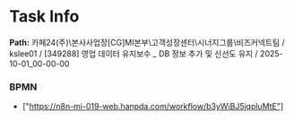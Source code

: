 # Task Info

**Path:** 카페24(주)\본사사업장\[CG]MI본부\고객성장센터\시너지그룹\비즈커넥트팀 / kslee01 / [349288] 영업 데이터 유지보수 _ DB 정보 추가 및 신선도 유지 / 2025-10-01_00-00-00

### BPMN
- ["https://n8n-mi-019-web.hanpda.com/workflow/b3yWiBJ5jqpluMtE"]

